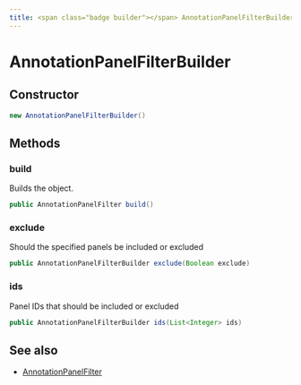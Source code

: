 ```yaml
---
title: <span class="badge builder"></span> AnnotationPanelFilterBuilder
---
```

# <span class="badge builder"></span> AnnotationPanelFilterBuilder

## Constructor

```java
new AnnotationPanelFilterBuilder()
```
## Methods

### <span class="badge object-method"></span> build

Builds the object.

```java
public AnnotationPanelFilter build()
```

### <span class="badge object-method"></span> exclude

Should the specified panels be included or excluded

```java
public AnnotationPanelFilterBuilder exclude(Boolean exclude)
```

### <span class="badge object-method"></span> ids

Panel IDs that should be included or excluded

```java
public AnnotationPanelFilterBuilder ids(List<Integer> ids)
```

## See also

 * <span class="badge object-type-class"></span> [AnnotationPanelFilter](./object-AnnotationPanelFilter.md)
